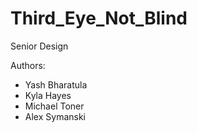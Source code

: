 # Third_Eye_Not_Blind 
Senior Design

Authors:
  - Yash Bharatula
  - Kyla Hayes
  - Michael Toner
- Alex Symanski  

